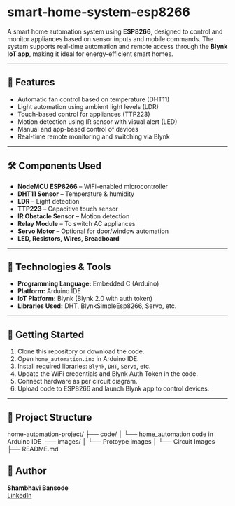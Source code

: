 # smart-home-system-esp8266

A smart home automation system using **ESP8266**, designed to control and monitor appliances based on sensor inputs and mobile commands. The system supports real-time automation and remote access through the **Blynk IoT app**, making it ideal for energy-efficient smart homes.

---

## 📌 Features

-  Automatic fan control based on temperature (DHT11)
-  Light automation using ambient light levels (LDR)
-  Touch-based control for appliances (TTP223)
-  Motion detection using IR sensor with visual alert (LED)
-  Manual and app-based control of devices
-  Real-time remote monitoring and switching via Blynk

---

## 🛠️ Components Used

- **NodeMCU ESP8266** – WiFi-enabled microcontroller
- **DHT11 Sensor** – Temperature & humidity
- **LDR** – Light detection
- **TTP223** – Capacitive touch sensor
- **IR Obstacle Sensor** – Motion detection
- **Relay Module** – To switch AC appliances
- **Servo Motor** – Optional for door/window automation
- **LED, Resistors, Wires, Breadboard**

---

## 🧰 Technologies & Tools

- **Programming Language:** Embedded C (Arduino)
- **Platform:** Arduino IDE
- **IoT Platform:** Blynk (Blynk 2.0 with auth token)
- **Libraries Used:** DHT, BlynkSimpleEsp8266, Servo, etc.

---

## 🚀 Getting Started

1. Clone this repository or download the code.
2. Open `home_automation.ino` in Arduino IDE.
3. Install required libraries: `Blynk`, `DHT`, `Servo`, etc.
4. Update the WiFi credentials and Blynk Auth Token in the code.
5. Connect hardware as per circuit diagram.
6. Upload code to ESP8266 and launch Blynk app to control devices.

---

## 📁 Project Structure

home-automation-project/
├── code/
│ └── home_automation code in Arduino IDE
├── images/
│ └── Protoype images
│ └── Circuit Images
├── README.md

## 👤 Author

**Shambhavi Bansode**  
[LinkedIn](https://www.linkedin.com/in/shambhavi-bansode-35bb77297?utm_source=share&utm_campaign=share_via&utm_content=profile&utm_medium=android_app) 

